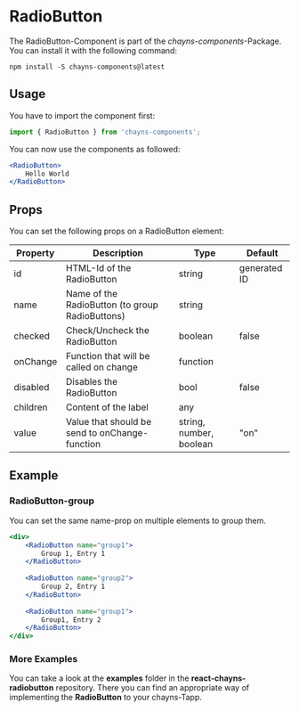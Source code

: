 # RadioButton #

The RadioButton-Component is part of the *chayns-components*-Package. You can install it with the following command:

    npm install -S chayns-components@latest


## Usage ##

You have to import the component first:

```jsx harmony
import { RadioButton } from 'chayns-components';
```


You can now use the components as followed:

```jsx harmony
<RadioButton>
    Hello World
</RadioButton>
```


## Props ##

You can set the following props on a RadioButton element:

| Property   | Description                                                                                         | Type    | Default |
|------------|-----------------------------------------------------------------------------------------------------|--------|--------------|
| id         | HTML-Id of the RadioButton                                                                          | string | generated ID |
| name       | Name of the RadioButton (to group RadioButtons)                                                     | string |  |
| checked    | Check/Uncheck the RadioButton                                                                       | boolean |  false            |
| onChange   | Function that will be called on change                                                              | function |  |
| disabled   | Disables the RadioButton                                                                            | bool | false |
| children   | Content of the label                                                                                | any |  |
| value      | Value that should be send to onChange-function                                                      | string, number, boolean | "on" |


## Example ##


### RadioButton-group ###

You can set the same name-prop on multiple elements to group them.

```jsx harmony
<div>
    <RadioButton name="group1">
    	Group 1, Entry 1
    </RadioButton>
    
    <RadioButton name="group2">
        Group 2, Entry 1
    </RadioButton>
    
    <RadioButton name="group1">
        Group1, Entry 2
    </RadioButton>
</div>
```


### More Examples ###

You can take a look at the **examples** folder in the **react-chayns-radiobutton** repository. There you can find an appropriate way of implementing the **RadioButton** to your chayns-Tapp.

